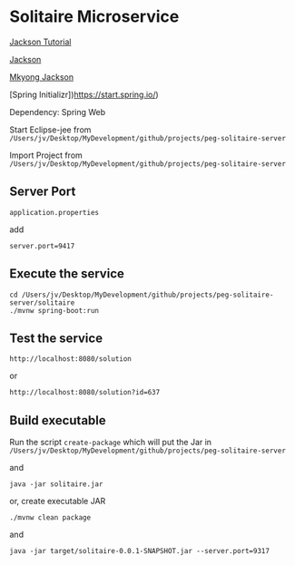 
# Solitaire Microservice

[Jackson Tutorial](https://www.journaldev.com/2324/jackson-json-java-parser-api-example-tutorial)

[Jackson](https://howtodoinjava.com/jackson/jackson-2-convert-json-to-from-java-object/)

[Mkyong Jackson](https://mkyong.com/java/jackson-2-convert-java-object-to-from-json/)

[Spring Initializr])https://start.spring.io/)

Dependency: Spring Web

Start Eclipse-jee from `/Users/jv/Desktop/MyDevelopment/github/projects/peg-solitaire-server`

Import Project from `/Users/jv/Desktop/MyDevelopment/github/projects/peg-solitaire-server`

## Server Port

`application.properties`

add

`server.port=9417`

## Execute the service

```
cd /Users/jv/Desktop/MyDevelopment/github/projects/peg-solitaire-server/solitaire
./mvnw spring-boot:run
```

## Test the service

```
http://localhost:8080/solution
```

or

```
http://localhost:8080/solution?id=637
```

## Build executable

Run the script `create-package` which will put the Jar in `/Users/jv/Desktop/MyDevelopment/github/projects/peg-solitaire-server`

and

```
java -jar solitaire.jar
```

or, create executable JAR

```
./mvnw clean package
```

and

```
java -jar target/solitaire-0.0.1-SNAPSHOT.jar --server.port=9317
```

